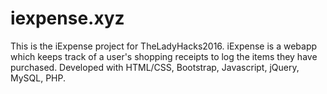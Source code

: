 # iexpense.xyz
This is the iExpense project for TheLadyHacks2016.
iExpense is a webapp which keeps track of a user's shopping receipts to log the items they have purchased.
Developed with HTML/CSS, Bootstrap, Javascript, jQuery, MySQL, PHP.

